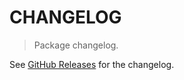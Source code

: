 # CHANGELOG

> Package changelog.

See [GitHub Releases](https://github.com/stdlib-js/array-typed-float-dtypes/releases) for the changelog.